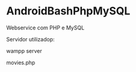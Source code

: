 # AndroidBashPhpMySQL
Webservice com PHP e MySQL

Servidor utilizadop:

wampp server

movies.php


<?php 

	$con = mysqli_connect("localhost:3306","root","","androidbash_movies2017_db");

	if (mysqli_connect_errno())
    {
       echo "Falha de conexão com o MySQL: " . mysqli_connect_error();
    }
	
	$id = $_GET["id"];
	
	$sql= "Select * from movies_table where id between ($id+1) and ($id+10)";
	
	$result = mysqli_query($con ,$sql);
	
	while ($row = mysqli_fetch_assoc($result)) {
		
		$array[] = $row;
		
	}
	header('Content-Type:Application/json');
	
	echo json_encode($array);
 
    mysqli_free_result($result);
 
    mysqli_close($con);
  
 ?>

